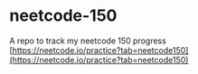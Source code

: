 # neetcode-150
A repo to track my neetcode 150 progress<br/>
[https://neetcode.io/practice?tab=neetcode150](https://neetcode.io/practice?tab=neetcode150)
